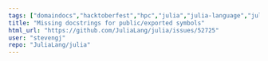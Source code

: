 ```yaml
---
tags: ["domaindocs","hacktoberfest","hpc","julia","julia-language","julialang","machine-learning","numerical","programming-language","science","scientific","statushelp-wanted"]
title: "Missing docstrings for public/exported symbols"
html_url: "https://github.com/JuliaLang/julia/issues/52725"
user: "stevengj"
repo: "JuliaLang/julia"
---
```


